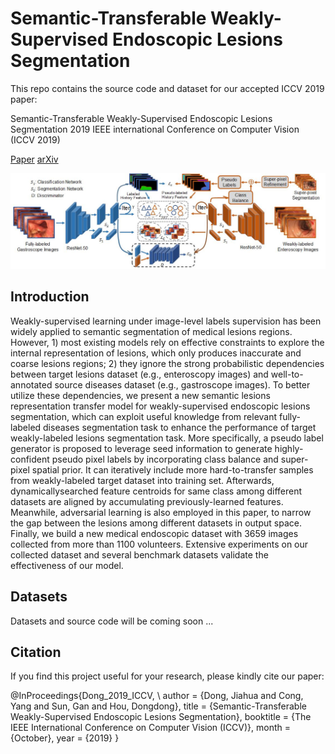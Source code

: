 # Semantic-Transferable Weakly-Supervised Endoscopic Lesions Segmentation

This repo contains the source code and dataset for our accepted ICCV 2019 paper:

Semantic-Transferable Weakly-Supervised Endoscopic Lesions Segmentation
2019 IEEE international Conference on Computer Vision (ICCV 2019)

[Paper](http://openaccess.thecvf.com/content_ICCV_2019/papers/Dong_Semantic-Transferable_Weakly-Supervised_Endoscopic_Lesions_Segmentation_ICCV_2019_paper.pdf) [arXiv](https://arxiv.org/pdf/1908.07669.pdf) 

![Overview](https://raw.githubusercontent.com/JiahuaDong/ICCV2019Publication-Semantic-Transferable-Weakly-Supervised-Endoscopic-Lesions-Segmentation/master/Figs/LesionsTransferModel.jpg)

## Introduction
Weakly-supervised learning under image-level labels supervision has been widely applied to semantic segmentation of medical lesions regions. However, 1) most existing
models rely on effective constraints to explore the internal
representation of lesions, which only produces inaccurate
and coarse lesions regions; 2) they ignore the strong probabilistic dependencies between target lesions dataset (e.g.,
enteroscopy images) and well-to-annotated source diseases
dataset (e.g., gastroscope images). To better utilize these
dependencies, we present a new semantic lesions representation transfer model for weakly-supervised endoscopic
lesions segmentation, which can exploit useful knowledge
from relevant fully-labeled diseases segmentation task to
enhance the performance of target weakly-labeled lesions
segmentation task. More specifically, a pseudo label generator is proposed to leverage seed information to generate
highly-confident pseudo pixel labels by incorporating class
balance and super-pixel spatial prior. It can iteratively include more hard-to-transfer samples from weakly-labeled
target dataset into training set. Afterwards, dynamicallysearched feature centroids for same class among different
datasets are aligned by accumulating previously-learned
features. Meanwhile, adversarial learning is also employed
in this paper, to narrow the gap between the lesions among
different datasets in output space. Finally, we build a
new medical endoscopic dataset with 3659 images collected
from more than 1100 volunteers. Extensive experiments on
our collected dataset and several benchmark datasets validate the effectiveness of our model.

## Datasets
Datasets and source code will be coming soon ...



## Citation
If you find this project useful for your research, please kindly cite our paper:

@InProceedings{Dong_2019_ICCV, \\
author = {Dong, Jiahua and Cong, Yang and Sun, Gan and Hou, Dongdong},
title = {Semantic-Transferable Weakly-Supervised Endoscopic Lesions Segmentation},
booktitle = {The IEEE International Conference on Computer Vision (ICCV)},
month = {October},
year = {2019}
}





